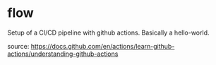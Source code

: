 # flow
Setup of a CI/CD pipeline with github actions. Basically a hello-world. 

source: https://docs.github.com/en/actions/learn-github-actions/understanding-github-actions
